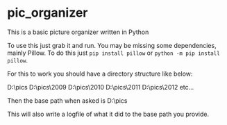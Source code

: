 # pic_organizer
This is a basic picture organizer written in Python

To use this just grab it and run. You may be missing some dependencies, mainly Pillow. To do this just `pip install pillow` or `python -m pip install pillow`.

For this to work you should have a directory structure like below:

D:\pics
  D:\pics\2009
  D:\pics\2010
  D:\pics\2011
  D:\pics\2012
  etc...

Then the base path when asked is D:\pics

This will also write a logfile of what it did to the base path you provide.
